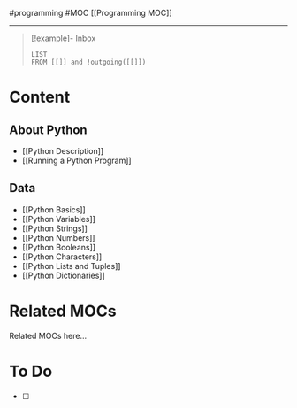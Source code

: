 #programming #MOC
[[Programming MOC]]
- - -

> [!example]- Inbox
> ```dataview
> LIST
> FROM [[]] and !outgoing([[]])
> ```

# Content

## About Python

- [[Python Description]]
- [[Running a Python Program]]

## Data

- [[Python Basics]]
- [[Python Variables]]
- [[Python Strings]]
- [[Python Numbers]]
- [[Python Booleans]]
- [[Python Characters]]
- [[Python Lists and Tuples]]
- [[Python Dictionaries]]
# Related MOCs

Related MOCs here...

# To Do

- [ ] 